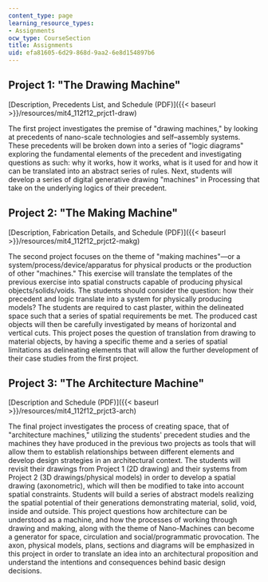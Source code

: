 ```yaml
---
content_type: page
learning_resource_types:
- Assignments
ocw_type: CourseSection
title: Assignments
uid: efa81605-6d29-868d-9aa2-6e8d154897b6
---
```


Project 1: "The Drawing Machine"
--------------------------------

[Description, Precedents List, and Schedule (PDF)]({{< baseurl >}}/resources/mit4_112f12_prjct1-draw)

The first project investigates the premise of "drawing machines," by looking at precedents of nano-scale technologies and self–assembly systems. These precedents will be broken down into a series of "logic diagrams" exploring the fundamental elements of the precedent and investigating questions as such: why it works, how it works, what is it used for and how it can be translated into an abstract series of rules. Next, students will develop a series of digital generative drawing "machines" in Processing that take on the underlying logics of their precedent.

Project 2: "The Making Machine"
-------------------------------

[Description, Fabrication Details, and Schedule (PDF)]({{< baseurl >}}/resources/mit4_112f12_prjct2-makg)

The second project focuses on the theme of "making machines"—or a system/process/device/apparatus for physical products or the production of other "machines." This exercise will translate the templates of the previous exercise into spatial constructs capable of producing physical objects/solids/voids. The students should consider the question: how their precedent and logic translate into a system for physically producing models? The students are required to cast plaster, within the delineated space such that a series of spatial requirements be met. The produced cast objects will then be carefully investigated by means of horizontal and vertical cuts. This project poses the question of translation from drawing to material objects, by having a specific theme and a series of spatial limitations as delineating elements that will allow the further development of their case studies from the first project.

Project 3: "The Architecture Machine"
-------------------------------------

[Description and Schedule (PDF)]({{< baseurl >}}/resources/mit4_112f12_prjct3-arch)

The final project investigates the process of creating space, that of "architecture machines," utilizing the students' precedent studies and the machines they have produced in the previous two projects as tools that will allow them to establish relationships between different elements and develop design strategies in an architectural context. The students will revisit their drawings from Project 1 (2D drawing) and their systems from Project 2 (3D drawings/physical models) in order to develop a spatial drawing (axonometric), which will then be modified to take into account spatial constraints. Students will build a series of abstract models realizing the spatial potential of their generations demonstrating material, solid, void, inside and outside. This project questions how architecture can be understood as a machine, and how the processes of working through drawing and making, along with the theme of Nano-Machines can become a generator for space, circulation and social/programmatic provocation. The axon, physical models, plans, sections and diagrams will be emphasized in this project in order to translate an idea into an architectural proposition and understand the intentions and consequences behind basic design decisions.